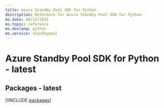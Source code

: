 ```yaml
---
title: Azure Standby Pool SDK for Python
description: Reference for Azure Standby Pool SDK for Python
ms.date: 04/11/2025
ms.topic: reference
ms.devlang: python
ms.service: standbypool
---
```

# Azure Standby Pool SDK for Python - latest
## Packages - latest
[!INCLUDE [packages](standby-pool-index.md)]